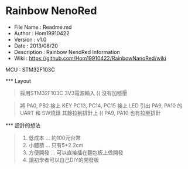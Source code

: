 ﻿Rainbow NenoRed
========
* File Name   : Readme.md
* Author      : Hom19910422
* Version     : v1.0
* Date        : 2013/08/20
* Description : Rainbow NenoRed Information
* Wiki        : https://github.com/Hom19910422/RainbowNanoRed/wiki

MCU : STM32F103C

*** Layout
> 採用STM32F103C
> 3V3電源輸入 (( 沒有加穩壓

> 將 PA0, PB2 接上 KEY
> PC13, PC14, PC15 接上 LED
> 引出 PA9, PA10 的 UART 和 SW燒錄
> 其餘拉到排針上 (( PA9, PA10 也有拉至排針

*** 設計的想法
> 1. 低成本 ... 約100元台幣
> 2. 小體積 ... 只有5*2.2cm
> 3. 方便開發 ... 可以直接插在麵包板上做開發
> 4. 讓初學者可以自己DIY的開發板
